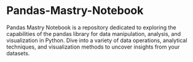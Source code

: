 # Pandas-Mastry-Notebook
Pandas Mastry Notebook is a repository dedicated to exploring the capabilities of the pandas library for data manipulation, analysis, and visualization in Python. Dive into a variety of data operations, analytical techniques, and visualization methods to uncover insights from your datasets.
